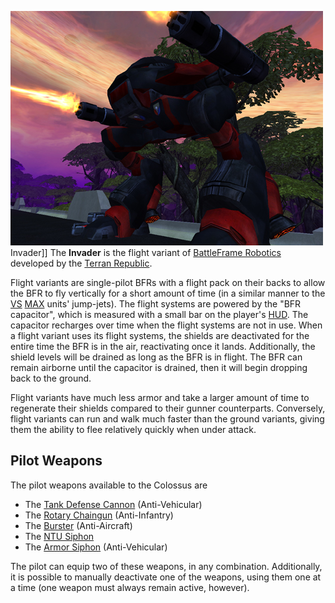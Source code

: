 ![](../images/PSScreenShot0322.jpg "fig:PSScreenShot0322.jpg") Invader\]\] The
**Invader** is the flight variant of
[BattleFrame Robotics](../vehicles/BattleFrame_Robotics.md) developed by the
[Terran Republic](../etc/Terran_Republic.md).

Flight variants are single-pilot BFRs with a flight pack on their backs to allow
the BFR to fly vertically for a short amount of time (in a similar manner to the
[VS](../etc/Vanu_Sovereignty.md) [MAX](Mechanized_Assault_Exo-Suit.md) units'
jump-jets). The flight systems are powered by the "BFR capacitor", which is
measured with a small bar on the player's [HUD](../etc/Heads-up_Display.md). The
capacitor recharges over time when the flight systems are not in use. When a
flight variant uses its flight systems, the shields are deactivated for the
entire time the BFR is in the air, reactivating once it lands. Additionally, the
shield levels will be drained as long as the BFR is in flight. The BFR can
remain airborne until the capacitor is drained, then it will begin dropping back
to the ground.

Flight variants have much less armor and take a larger amount of time to
regenerate their shields compared to their gunner counterparts. Conversely,
flight variants can run and walk much faster than the ground variants, giving
them the ability to flee relatively quickly when under attack.

## **Pilot Weapons**

The pilot weapons available to the Colossus are

- The [Tank Defense Cannon](../weapons/Tank_Defense_Cannon.md) (Anti-Vehicular)
- The [Rotary Chaingun](Rotary_Chaingun.md) (Anti-Infantry)
- The [Burster](<Burster_(BFR).md>) (Anti-Aircraft)
- The [NTU Siphon](../weapons/NTU_Siphon.md)
- The [Armor Siphon](../weapons/Armor_Siphon.md) (Anti-Vehicular)

The pilot can equip two of these weapons, in any combination. Additionally, it
is possible to manually deactivate one of the weapons, using them one at a time
(one weapon must always remain active, however).

<!--[Category:Game Items](Category:Game_Items.md)-->
